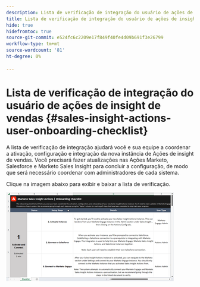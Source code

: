 ```yaml
---
description: Lista de verificação de integração do usuário de ações de insight de vendas - Documentos do Marketo - Documentação do produto
title: Lista de verificação de integração do usuário de ações de insight de vendas
hide: true
hidefromtoc: true
source-git-commit: e524fc6c2209e17f849f40fe4d09b691f3e26799
workflow-type: tm+mt
source-wordcount: '81'
ht-degree: 0%

---
```


# Lista de verificação de integração do usuário de ações de insight de vendas {#sales-insight-actions-user-onboarding-checklist}

A lista de verificação de integração ajudará você e sua equipe a coordenar a ativação, configuração e integração da nova instância de Ações de insight de vendas. Você precisará fazer atualizações nas Ações Marketo, Salesforce e Marketo Sales Insight para concluir a configuração, de modo que será necessário coordenar com administradores de cada sistema.

Clique na imagem abaixo para exibir e baixar a lista de verificação.

[![](assets/sales-insight-actions-user-onboarding-checklist-1.png)](/help/marketo/product-docs/marketo-sales-insight/actions/getting-started/assets/onboarding-checklist-marketo-sales-insight-actions-2023.xlsx)
